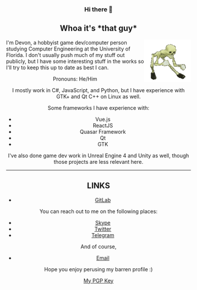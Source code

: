 <span align="center">
  <h3> Hi there 👋</h3>
  </span>

<span align="center">
  <h2> Whoa it's *that guy* </h2>
  <img src="https://raw.githubusercontent.com/deevonstutter/deevonstutter/master/629460346993901578.gif"
       align="right">
I'm Devon, a hobbyist game dev/computer person studying Computer Engineering at the University of Florida.
I don't usually push much of my stuff out publicly, but I have some interesting stuff in the works so I'll try to keep this
up to date as best I can.

Pronouns: He/Him 

I mostly work in C#, JavaScript, and Python, but I have experience with GTK+ and Qt C++ on Linux as well.

Some frameworks I have experience with:
- Vue.js
- ReactJS
- Quasar Framework
- Qt
- GTK

I've also done game dev work in Unreal Engine 4 and Unity as well, though those projects are less relevant here.

<hr>

## LINKS

- <a href="https://gitlab.com/deevonstutter">GitLab</a>

You can reach out to me on the following places:
- <a href="https://join.skype.com/invite/ts8iPg9Elvs8">Skype</a>
- <a  href="https://twitter.com/@deevonstutter">Twitter</a>
- <a href="https://t.me/deevonstutter">Telegram</a>

And of course, 
- <a href="mailto:deevonstutter@gmail.com">Email</a>

Hope you enjoy perusing my barren profile :)

<a href="https://raw.githubusercontent.com/deevonstutter/deevonstutter/master/F292BCFDBC8C87D4B4E24220285E007E82A5CE8C.asc">My PGP Key</a>
</span>
<!--
**deevonstutter/deevonstutter** is a ✨ _special_ ✨ repository because its `README.md` (this file) appears on your GitHub profile.

Here are some ideas to get you started:

- 🔭 I’m currently working on ...
- 🌱 I’m currently learning ...
- 👯 I’m looking to collaborate on ...
- 🤔 I’m looking for help with ...
- 💬 Ask me about ...
- 📫 How to reach me: ...
- 😄 Pronouns: ...
- ⚡ Fun fact: ...
-->
